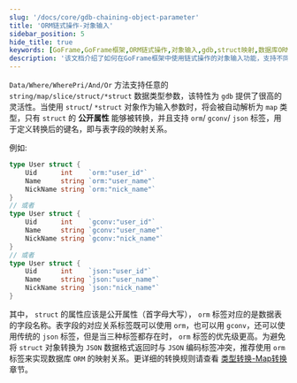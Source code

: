 ```yaml
---
slug: '/docs/core/gdb-chaining-object-parameter'
title: 'ORM链式操作-对象输入'
sidebar_position: 5
hide_title: true
keywords: [GoFrame,GoFrame框架,ORM链式操作,对象输入,gdb,struct映射,数据库ORM,映射关系,Go语言,类型转换]
description: '该文档介绍了如何在GoFrame框架中使用链式操作的对象输入功能，支持不同类型的数据参数，使得gdb具有极高的灵活性。详细说明了使用struct对象进行参数输入时的映射关系以及标签的优先级，以实现数据库ORM的有效转换。'
---
```


`Data/Where/WherePri/And/Or` 方法支持任意的 `string/map/slice/struct/*struct` 数据类型参数，该特性为 `gdb` 提供了很高的灵活性。当使用 `struct`/ `*struct` 对象作为输入参数时，将会被自动解析为 `map` 类型，只有 `struct` 的 **公开属性** 能够被转换，并且支持 `orm`/ `gconv`/ `json` 标签，用于定义转换后的键名，即与表字段的映射关系。

例如:

```go
type User struct {
    Uid      int    `orm:"user_id"`
    Name     string `orm:"user_name"`
    NickName string `orm:"nick_name"`
}
// 或者
type User struct {
    Uid      int    `gconv:"user_id"`
    Name     string `gconv:"user_name"`
    NickName string `gconv:"nick_name"`
}
// 或者
type User struct {
    Uid      int    `json:"user_id"`
    Name     string `json:"user_name"`
    NickName string `json:"nick_name"`
}
```

其中， `struct` 的属性应该是公开属性（首字母大写）， `orm` 标签对应的是数据表的字段名称。表字段的对应关系标签既可以使用 `orm`，也可以用 `gconv`，还可以使用传统的 `json` 标签，但是当三种标签都存在时， `orm` 标签的优先级更高。为避免将 `struct` 对象转换为 `JSON` 数据格式返回时与 `JSON` 编码标签冲突，推荐使用 `orm` 标签来实现数据库 `ORM` 的映射关系。更详细的转换规则请查看 [类型转换-Map转换](../../类型转换/类型转换-Map转换.md) 章节。